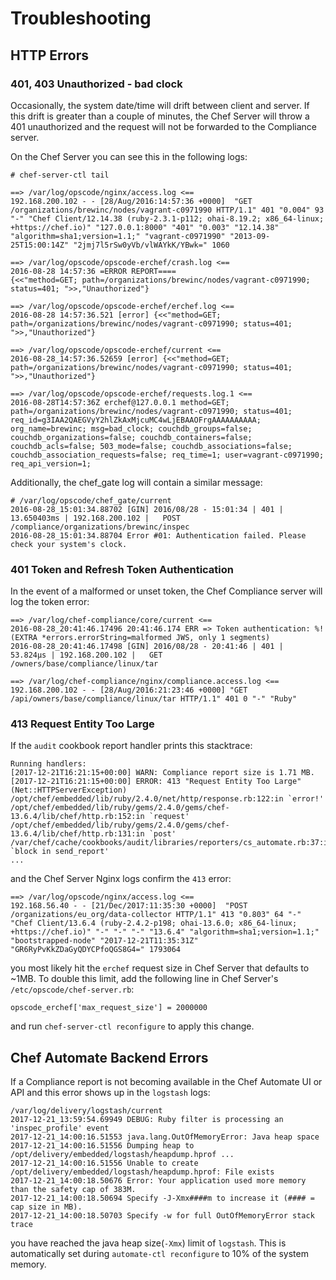 # Troubleshooting

## HTTP Errors

### 401, 403 Unauthorized - bad clock

Occasionally, the system date/time will drift between client and server.  If this drift is greater than a couple of minutes, the Chef Server will throw a 401 unauthorized and the request will not be forwarded to the Compliance server.

On the Chef Server you can see this in the following logs:
```
# chef-server-ctl tail

==> /var/log/opscode/nginx/access.log <==
192.168.200.102 - - [28/Aug/2016:14:57:36 +0000]  "GET /organizations/brewinc/nodes/vagrant-c0971990 HTTP/1.1" 401 "0.004" 93 "-" "Chef Client/12.14.38 (ruby-2.3.1-p112; ohai-8.19.2; x86_64-linux; +https://chef.io)" "127.0.0.1:8000" "401" "0.003" "12.14.38" "algorithm=sha1;version=1.1;" "vagrant-c0971990" "2013-09-25T15:00:14Z" "2jmj7l5rSw0yVb/vlWAYkK/YBwk=" 1060

==> /var/log/opscode/opscode-erchef/crash.log <==
2016-08-28 14:57:36 =ERROR REPORT====
{<<"method=GET; path=/organizations/brewinc/nodes/vagrant-c0971990; status=401; ">>,"Unauthorized"}

==> /var/log/opscode/opscode-erchef/erchef.log <==
2016-08-28 14:57:36.521 [error] {<<"method=GET; path=/organizations/brewinc/nodes/vagrant-c0971990; status=401; ">>,"Unauthorized"}

==> /var/log/opscode/opscode-erchef/current <==
2016-08-28_14:57:36.52659 [error] {<<"method=GET; path=/organizations/brewinc/nodes/vagrant-c0971990; status=401; ">>,"Unauthorized"}

==> /var/log/opscode/opscode-erchef/requests.log.1 <==
2016-08-28T14:57:36Z erchef@127.0.0.1 method=GET; path=/organizations/brewinc/nodes/vagrant-c0971990; status=401; req_id=g3IAA2QAEGVyY2hlZkAxMjcuMC4wLjEBAAOFrgAAAAAAAAAA; org_name=brewinc; msg=bad_clock; couchdb_groups=false; couchdb_organizations=false; couchdb_containers=false; couchdb_acls=false; 503_mode=false; couchdb_associations=false; couchdb_association_requests=false; req_time=1; user=vagrant-c0971990; req_api_version=1;

```
Additionally, the chef_gate log will contain a similar message:
```
# /var/log/opscode/chef_gate/current
2016-08-28_15:01:34.88702 [GIN] 2016/08/28 - 15:01:34 | 401 |   13.650403ms | 192.168.200.102 |   POST    /compliance/organizations/brewinc/inspec
2016-08-28_15:01:34.88704 Error #01: Authentication failed. Please check your system's clock.
```

### 401 Token and Refresh Token Authentication

In the event of a malformed or unset token, the Chef Compliance server will log the token error:
```
==> /var/log/chef-compliance/core/current <==
2016-08-28_20:41:46.17496 20:41:46.174 ERR => Token authentication: %!(EXTRA *errors.errorString=malformed JWS, only 1 segments)
2016-08-28_20:41:46.17498 [GIN] 2016/08/28 - 20:41:46 | 401 |      53.824µs | 192.168.200.102 |   GET     /owners/base/compliance/linux/tar

==> /var/log/chef-compliance/nginx/compliance.access.log <==
192.168.200.102 - - [28/Aug/2016:21:23:46 +0000] "GET /api/owners/base/compliance/linux/tar HTTP/1.1" 401 0 "-" "Ruby"
```

### 413 Request Entity Too Large

If the `audit` cookbook report handler prints this stacktrace:
```
Running handlers:
[2017-12-21T16:21:15+00:00] WARN: Compliance report size is 1.71 MB.
[2017-12-21T16:21:15+00:00] ERROR: 413 "Request Entity Too Large" (Net::HTTPServerException)
/opt/chef/embedded/lib/ruby/2.4.0/net/http/response.rb:122:in `error!'
/opt/chef/embedded/lib/ruby/gems/2.4.0/gems/chef-13.6.4/lib/chef/http.rb:152:in `request'
/opt/chef/embedded/lib/ruby/gems/2.4.0/gems/chef-13.6.4/lib/chef/http.rb:131:in `post'
/var/chef/cache/cookbooks/audit/libraries/reporters/cs_automate.rb:37:in `block in send_report'
...
```

and the Chef Server Nginx logs confirm the `413` error:
```
==> /var/log/opscode/nginx/access.log <==
192.168.56.40 - - [21/Dec/2017:11:35:30 +0000]  "POST /organizations/eu_org/data-collector HTTP/1.1" 413 "0.803" 64 "-" "Chef Client/13.6.4 (ruby-2.4.2-p198; ohai-13.6.0; x86_64-linux; +https://chef.io)" "-" "-" "-" "13.6.4" "algorithm=sha1;version=1.1;" "bootstrapped-node" "2017-12-21T11:35:31Z" "GR6RyPvKkZDaGyQDYCPfoQGS8G4=" 1793064
```

you most likely hit the `erchef` request size in Chef Server that defaults to ~1MB. To double this limit, add the following line in Chef Server's `/etc/opscode/chef-server.rb`:
```
opscode_erchef['max_request_size'] = 2000000
```
and run `chef-server-ctl reconfigure` to apply this change.

## Chef Automate Backend Errors

If a Compliance report is not becoming available in the Chef Automate UI or API and this error shows up in the `logstash` logs:
```
/var/log/delivery/logstash/current
2017-12-21_13:59:54.69949 DEBUG: Ruby filter is processing an 'inspec_profile' event
2017-12-21_14:00:16.51553 java.lang.OutOfMemoryError: Java heap space
2017-12-21_14:00:16.51556 Dumping heap to /opt/delivery/embedded/logstash/heapdump.hprof ...
2017-12-21_14:00:16.51556 Unable to create /opt/delivery/embedded/logstash/heapdump.hprof: File exists
2017-12-21_14:00:18.50676 Error: Your application used more memory than the safety cap of 383M.
2017-12-21_14:00:18.50694 Specify -J-Xmx####m to increase it (#### = cap size in MB).
2017-12-21_14:00:18.50703 Specify -w for full OutOfMemoryError stack trace
```

you have reached the java heap size(`-Xmx`) limit of `logstash`. This is automatically set during `automate-ctl reconfigure` to 10% of the system memory.
